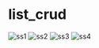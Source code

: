 # list_crud


![ss1](https://github.com/Rabby3075/list_crud/assets/65245815/1ae5a2c6-cd77-4a6b-80a8-50a4daa71f8a)
![ss2](https://github.com/Rabby3075/list_crud/assets/65245815/40c36a87-8e60-4c53-a01b-656560093ff2)
![ss3](https://github.com/Rabby3075/list_crud/assets/65245815/df723b8d-71db-4b9f-bbaf-59789f873948)
![ss4](https://github.com/Rabby3075/list_crud/assets/65245815/8a283310-63f7-4215-bf4e-2df79c0123e3)
